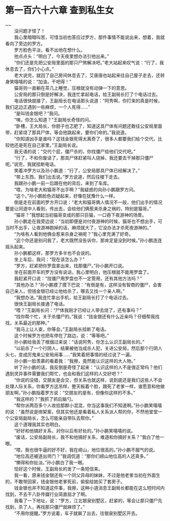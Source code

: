 # 第一百六十六章 查到私生女

~~
            <br>　　没问题才怪了！<br>　　我心里暗暗叫苦，可惜当初也答应过罗方，那件事情不能说出来，想着，我就看向了旁边的罗方。<br>　　罗方脸色平淡，看不出他在想什么。<br>　　他点点头：“明白了，今天夜里想办法引他出来。”<br>　　“你们还是先把公安局里面的那只尸煞解决吧。”老大站起来叹气说：“行了，我休息去了，你们小心点。”<br>　　老大说完，就回了自己房间休息去了，艾唐唐也站起来往自己屋子走去，还转身笑嘻嘻的说：“加油，干吧得！”<br>　　猫哥则一直躺在茶几上睡觉，压根就没有动弹一下的意思。<br>　　公安局的那只倒是好解决，我连忙拿起电话，给王副局长打了个电话过去。<br>　　电话很快就接了，王副局长在电话那头说道：“阿秀啊，你打来的真是时候，我们这边正遇到一些麻烦，一个人死得……”<br>　　“是叫钱金银吧？”我问。<br>　　“咦，你怎么知道？”王副局长奇怪的问。<br>　　“卧槽，王大局长，你胆子也忑肥了，知道这具尸体有问题还敢往公安局里面带，赶紧烧了那具尸体，等会他跳起来，要你们命的。”我说道。<br>　　“你知道凶手是谁吗？这钱金银死得太离奇了，很多人都要我们给个交代，比较他还是死在自己家里。”王副局长说。<br>　　我无语的说：“交代个屁，僵尸杀的，你找僵尸给他们交代吧。”<br>　　“行了，不和你废话了，那具尸体赶紧叫人烧掉，我还要去干掉那只僵尸呢。”说完，我就挂断电话。<br>　　笑着冲罗方以及孙小鹏道：“行了，公安局那具尸体已经解决了。”<br>　　“带上东西，我们出去说。”罗方说道，然后往楼下走去。<br>　　我跟孙小鹏一前一后跟在他的背后，来到了车库。<br>　　“喂，为啥老大和猫哥不出手啊？”我疑惑的向孙小鹏跟罗方问。<br>　　“这个。”孙小鹏脸色迟疑起来，好像在犹豫什么一样。<br>　　倒是走在前面的罗方开口说：“老大和猫哥俩人情况不一般，他们出手的情况要是让同道中人看到，传出去，会给他们俩惹来杀身之祸的，特别是猫哥。”<br>　　“猫哥？”我想起当初猫哥变成的那只巨猫，一口吞下夜游神的场景。<br>　　孙小鹏走在我旁边说：“当初即便是对付夜游神的时候，猫哥也不想出手，可当时不出手，让夜游神跑掉的话，麻烦就大了，它没办法才杀死夜游神的。”<br>　　“为啥有人看到他俩会惹来杀身之祸呢？”我心里充满了好奇。<br>　　“这个你还是别问我了，老大既然没告诉你，那肯定是没到时候。”孙小鹏连连摇头起来。<br>　　孙小鹏都这样，那罗方多半也不会说的。<br>　　坐上车后，我问：“现在该怎么办？”<br>　　“罗方，赶紧把你罗盘拿出来，找那僵尸。”孙小鹏开口说。<br>　　坐在前面开车的罗方没有说话，我心里明白，他压根就不能用罗盘了。<br>　　我赶紧开口说：“找僵尸用罗盘也不一定管用，还有其他方法吗？”<br>　　“其他办法？”孙小鹏摸了摸下巴说：“有倒是有，这样没有智商的僵尸，会害自己亲人，但钱金银已经让他给杀了，哪去又找一个亲人啊。”<br>　　“我想办法。”我连忙拿出手机，给王副局长打了个电话过去。<br>　　很快王副局长接通了电话。<br>　　“喂？”王副局长问：“尸体我刚才已经让人带去烧了，还有事吗？”<br>　　“找你帮个忙，关于杀僵尸的。”我说：“钱金银还有什么近亲吗？仔细帮我找找，关系最近的那种。”<br>　　“我马上让人查，你等会。”王副局长挂断了电话。<br>　　这个时候罗方也把车停在了路边，说：“等等吧。”<br>　　孙小鹏给我丢了根烟过来说：“话说阿秀，你怎么认识王副局长的。”<br>　　“以前杀了一个行阴人，结果被他当成杀人犯，关进公安局，然后那个行阴人头七，变成厉鬼来公安局闹事……”我笑着把事情的经过说了一遍。<br>　　孙小鹏一脸羡慕的看着我：“我擦，竟然能认识这样的大人物。”<br>　　听了孙小鹏的话，我反倒是奇怪了起来：“认识这样的人不是很正常吗？他们遇到灵异事件需要我们帮忙，也会和我们这样的人交好吧？”<br>　　“你说的没错，交朋友是会交，但关系也就这样，说到底还是我们这些人不会处理人际关系，你看罗方这吊样，整天板着个脸，跟死了老爹一样，谁愿意和他做朋友啊。”孙小鹏指着罗方说：“交朋友的是有，但像你这样的不多。”<br>　　“我这样的？”我抓了抓后脑勺。<br>　　“帮你派两百多个人收拾那群小混混，你当这事我们不知道啊。”孙小鹏笑嘻嘻的说：“虽然说是绑架案，但其实他还是看着私人关系派人帮的你，不然他堂堂一个公安局副局长，怎么可能亲自带队去帮你。”<br>　　这个道理我其实也明白。<br>　　“好好和他搞好关系，对你以后有好处的。”孙小鹏笑嘻嘻的说。<br>　　“废话，公安局副局长，我不和他搞好关系，难道和你搞好关系？”我白了他一眼。<br>　　“喂，我也很牛逼的好不好，我在崂山，地位很高的。”孙小鹏不服气的说。<br>　　“地位高还被逐出师门？”我调侃道：“那你们崂山地位高的人还真多。”<br>　　“懒得和你扯淡。”孙小鹏白了我一眼。<br>　　恰好这个时候，王副局长的发了一条短信来。<br>　　我一看，原来钱金银还有一个同父异母的妹妹，不过是他老爹当初在外面生的，不敢带回家，钱金银他老爹死前，偷偷给她买了套房子。<br>　　钱金银也并不知道这件事，我擦，这种小道消息王副局长都能在这么短时间内找到，不去干八卦传媒行业简直屈才了啊。<br>　　我看了一下地址，说：“罗方，江北银泉别墅区，赶紧的，等会让那只僵尸先找到，杀了人，再找那只僵尸就麻烦了。”<br>　　“不用你提醒。”罗方说着，车子就飙了出去，往银泉别墅区开去。<br>
	